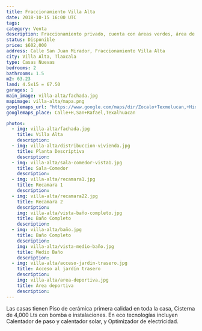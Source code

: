 ```yaml
---
title: Fraccionamiento Villa Alta
date: 2018-10-15 16:00 UTC
tags:
category: Venta
description: Fraccionamiento privado, cuenta con áreas verdes, área de asadores, y cancha de usos múltiples. En planta baja encontramos el Cajón para un auto, Sala, Comedor, Cocineta, Jardín trasero, Medio Baño. En planta alta se encuentran las 2 recamaras, vestíbulo, y Baño completo.
status: Disponible
price: $602,000
address: Calle San Juan Mirador, Fraccionamiento Villa Alta
city: Villa Alta, Tlaxcala
type: Casas Nuevas
bedrooms: 2
bathrooms: 1.5
m2: 63.23
land: 4.5x15 = 67.50
garages: 1
main_image: villa-alta/fachada.jpg
mapimage: villa-alta/mapa.png
googlemaps_url: "https://www.google.com/maps/dir/Zocalo+Texmelucan,+Hidalgo+Poniente+12,+Col+Centro,+74000+San+Mart%C3%ADn+Texmelucan+de+Labastida,+Pue.,+Mexico/Fraccionamiento+Villa+Alta,+San+Felipe,+San+Pedro+Rojano,+Villa+Alta,+Tlax./@19.2952007,-98.4098668,16z/data=!4m14!4m13!1m5!1m1!1s0x85cfd47eb7fe7e05:0x82ec6fa23af5aa23!2m2!1d-98.4355089!2d19.2828984!1m5!1m1!1s0x85cfd41957250131:0xaaf09bb1372b047c!2m2!1d-98.4025223!2d19.297988!3e0?hl=es_MX"
googlemaps_place: Calle+H,San+Rafael,Texalhuacan

photos:
  - img: villa-alta/fachada.jpg
    title: Villa Alta
    description:
  - img: villa-alta/distribuccion-vivienda.jpg
    title: Planta Descriptiva
    description: 
  - img: villa-alta/sala-comedor-vista1.jpg
    title: Sala-Comedor
    description:
  - img: villa-alta/recamara1.jpg
    title: Recamara 1
    description:
  - img: villa-alta/recamara22.jpg
    title: Recamara 2
    description:
    img: villa-alta/vista-baño-completo.jpg
    title: Baño Completo
    description:
  - img: villa-alta/baño.jpg
    title: Baño Completo
    description:
    img: villa-alta/vista-medio-baño.jpg
    title: Medio Baño
    description:
  - img: villa-alta/acceso-jardin-trasero.jpg
    title: Acceso al jardín trasero
    description:
    img: villa-alta/area-deportiva.jpg
    title: Área deportiva
    description:
---
```


Las casas tienen Piso de cerámica primera calidad en toda la casa, Cisterna de 4,000 Lts con bomba e instalaciones. En eco tecnologías incluyen Calentador de paso y calentador solar, y Optimizador de electricidad.